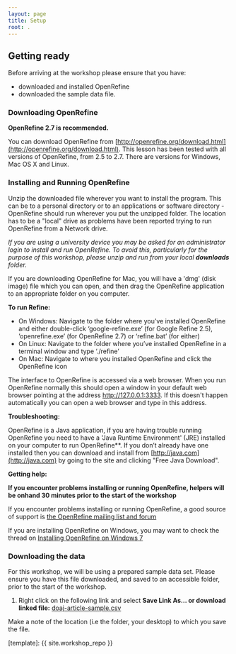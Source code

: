```yaml
---
layout: page
title: Setup
root: .
---
```


## Getting ready

Before arriving at the workshop please ensure that you have:  
* downloaded and installed OpenRefine
* downloaded the sample data file.

### Downloading OpenRefine

**OpenRefine 2.7 is recommended.**

You can download OpenRefine from [http://openrefine.org/download.html](http://openrefine.org/download.html). This lesson has been tested with all versions of OpenRefine, from 2.5 to 2.7.  There are versions for Windows, Mac OS X and Linux.

### Installing and Running OpenRefine

Unzip the downloaded file wherever you want to install the program. This can be to a personal directory or to an applications or software directory - OpenRefine should run wherever you put the unzipped folder. The location has to be a "local" drive as problems have been reported trying to run OpenRefine from a Network drive.

*If you are using a university device you may be asked for an administrator login to install and run OpenRefine. To avoid this, particularly for the purpose of this workshop, please unzip and run from your local **downloads** folder.*

If you are downloading OpenRefine for Mac, you will have a 'dmg' (disk image) file which you can open, and then drag the OpenRefine application to an appropriate folder on you computer.

**To run Refine:**

* On Windows: Navigate to the folder where you’ve installed OpenRefine and either double-click ‘google-refine.exe’ (for Google Refine 2.5), ’openrefine.exe’ (for OpenRefine 2.7) or ‘refine.bat’ (for either)
* On Linux: Navigate to the folder where you’ve installed OpenRefine in a terminal window and type ‘./refine’
* On Mac: Navigate to where you installed OpenRefine and click the OpenRefine icon

The interface to OpenRefine is accessed via a web browser. When you run OpenRefine normally this should open a window in your default web browser pointing at the address http://127.0.0.1:3333. If this doesn't happen automatically you can open a web browser and type in this address.


**Troubleshooting:** 

OpenRefine is a Java application, if you are having trouble running OpenRefine you need to have a 'Java Runtime Environment' (JRE) installed on your computer to run OpenRefine**. If you don’t already have one installed then you can download and install from [http://java.com](http://java.com) by going to the site and clicking "Free Java Download".


**Getting help:**

**If you encounter problems installing or running OpenRefine, helpers will be onhand 30 minutes prior to the start of the workshop**

If you encounter problems installing or running OpenRefine, a good source of support is [the OpenRefine mailing list and forum](https://groups.google.com/forum/?fromgroups#!forum/openrefine)

If you are installing OpenRefine on Windows, you may want to check the thread on [Installing OpenRefine on Windows 7](https://groups.google.com/forum/?fromgroups#!searchin/openrefine/64-bit%7Csort:date/openrefine/vUzqJqJ-sAA/Tb2Om9wvaqgJ)

### Downloading the data

For this workshop, we will be using a prepared sample data set. Please ensure you have this file downloaded, and saved to an accessible folder, prior to the start of the workshop.

1. Right click on the following link and select **Save Link As… or download linked file:** [doaj-article-sample.csv](https://github.com/LibraryCarpentry/lc-open-refine/raw/gh-pages/data/doaj-article-sample.csv)

  Make a note of the location (i.e the folder, your desktop) to which you save the file.


[template]: {{ site.workshop_repo }}
